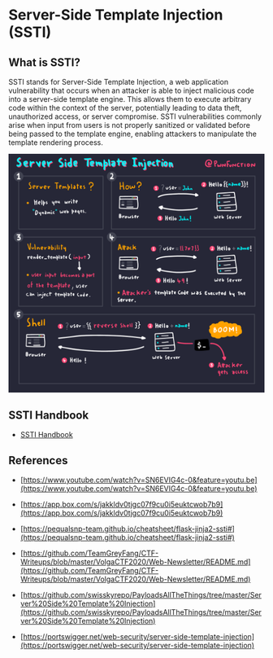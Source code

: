 # **Server-Side Template Injection (SSTI)** #

## **What is SSTI?** ##
SSTI stands for Server-Side Template Injection, a web application vulnerability that occurs when an attacker is able to inject malicious code into a server-side template engine. This allows them to execute arbitrary code within the context of the server, potentially leading to data theft, unauthorized access, or server compromise. SSTI vulnerabilities commonly arise when input from users is not properly sanitized or validated before being passed to the template engine, enabling attackers to manipulate the template rendering process. 

![](../../attachments/ssti.png)

## **SSTI Handbook** ##
- [SSTI Handbook](../../attachments/SSTI_Handbook.pdf)

## **References** ##
- [https://www.youtube.com/watch?v=SN6EVIG4c-0&feature=youtu.be](https://www.youtube.com/watch?v=SN6EVIG4c-0&feature=youtu.be)

- [https://app.box.com/s/jakkldv0tjgc07f9cu0i5euktcwob7b9](https://app.box.com/s/jakkldv0tjgc07f9cu0i5euktcwob7b9)

- [https://pequalsnp-team.github.io/cheatsheet/flask-jinja2-ssti#](https://pequalsnp-team.github.io/cheatsheet/flask-jinja2-ssti#)


- [https://github.com/TeamGreyFang/CTF-Writeups/blob/master/VolgaCTF2020/Web-Newsletter/README.md](https://github.com/TeamGreyFang/CTF-Writeups/blob/master/VolgaCTF2020/Web-Newsletter/README.md)

- [https://github.com/swisskyrepo/PayloadsAllTheThings/tree/master/Server%20Side%20Template%20Injection](https://github.com/swisskyrepo/PayloadsAllTheThings/tree/master/Server%20Side%20Template%20Injection)

- [https://portswigger.net/web-security/server-side-template-injection](https://portswigger.net/web-security/server-side-template-injection)

